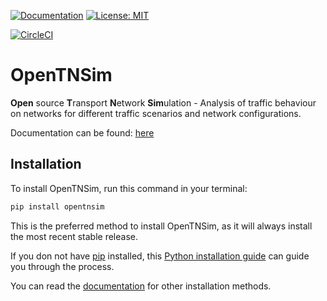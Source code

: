 [![Documentation](https://img.shields.io/badge/sphinx-documentation-informational.svg)](https://opentnsim.readthedocs.io/)
[![License: MIT](https://img.shields.io/badge/License-MIT-informational.svg)](https://github.com/TUDelft-CITG/Transport-Network-Analysis/blob/master/LICENSE.txt)

[![CircleCI](https://circleci.com/gh/TUDelft-CITG/OpenTNSim.svg?style=svg&circle-token=59b1f167ed771129459d86e822fd2faaae8f4a34)](https://circleci.com/gh/TUDelft-CITG/OpenTNSim)


# OpenTNSim

**Open** source **T**ransport **N**etwork **Sim**ulation -  Analysis of traffic behaviour on networks for different traffic scenarios and network configurations. 

Documentation can be found: [here](https://opentnsim.readthedocs.io/)

## Installation

To install OpenTNSim, run this command in your terminal:

``` bash
pip install opentnsim
```

This is the preferred method to install OpenTNSim, as it will always install the most recent stable release.

If you don not have [pip](https://pip.pypa.io) installed, this [Python installation guide](http://docs.python-guide.org/en/latest/starting/installation/) can guide you through the process.

You can read the [documentation](https://opentnsim.readthedocs.io/en/latest/installation.html) for other installation methods.

